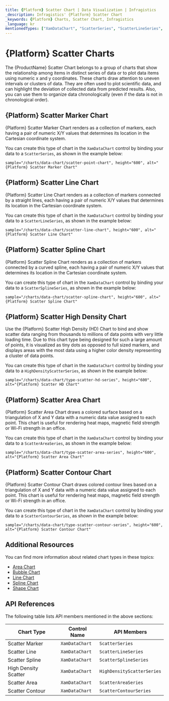 ```yaml
---
title: {Platform} Scatter Chart | Data Visualization | Infragistics
_description: Infragistics' {Platform} Scatter Chart
_keywords: {Platform} Charts, Scatter Chart, Infragistics
_language: kr
mentionedTypes: ["XamDataChart", "ScatterSeries", "ScatterLineSeries", "ScatterSplineSeries", "HighDensityScatterSeries", "ScatterAreaSeries", "ScatterContourSeries"]
---
```

# {Platform} Scatter Charts

The {ProductName} Scatter Chart belongs to a group of charts that show the relationship among items in distinct series of data or to plot data items using numeric x and y coordinates. These charts draw attention to uneven intervals or clusters of data. They are often used to plot scientific data, and can highlight the deviation of collected data from predicted results. Also, you can use them to organize data chronologically (even if the data is not in chronological order).

## {Platform} Scatter Marker Chart

{Platform} Scatter Marker Chart renders as a collection of markers, each having a pair of numeric X/Y values that determines its location in the Cartesian coordinate system.

You can create this type of chart in the `XamDataChart` control by binding your data to a `ScatterSeries`, as shown in the example below:

`sample="/charts/data-chart/scatter-point-chart", height="600", alt="{Platform} Scatter Marker Chart"`



<div class="divider--half"></div>

## {Platform} Scatter Line Chart

{Platform} Scatter Line Chart renders as a collection of markers connected by a straight lines, each having a pair of numeric X/Y values that determines its location in the Cartesian coordinate system.

You can create this type of chart in the `XamDataChart` control by binding your data to a `ScatterLineSeries`, as shown in the example below:

`sample="/charts/data-chart/scatter-line-chart", height="600", alt="{Platform} Scatter Line Chart"`



<div class="divider--half"></div>

## {Platform} Scatter Spline Chart

{Platform} Scatter Spline Chart renders as a collection of markers connected by a curved spline, each having a pair of numeric X/Y values that determines its location in the Cartesian coordinate system.

You can create this type of chart in the `XamDataChart` control by binding your data to a `ScatterSplineSeries`, as shown in the example below:

`sample="/charts/data-chart/scatter-spline-chart", height="600", alt="{Platform} Scatter Spline Chart"`



<div class="divider--half"></div>

## {Platform} Scatter High Density Chart

Use the {Platform} Scatter High Density (HD) Chart to bind and show scatter data ranging from thousands to millions of data points with very little loading time. Due to this chart type being designed for such a large amount of points, it is visualized as tiny dots as opposed to full sized markers, and displays areas with the most data using a higher color density representing a cluster of data points.

You can create this type of chart in the `XamDataChart` control by binding your data to a `HighDensityScatterSeries`, as shown in the example below:

`sample="/charts/data-chart/type-scatter-hd-series", height="600", alt="{Platform} Scatter HD Chart"`



<div class="divider--half"></div>

## {Platform} Scatter Area Chart

{Platform} Scatter Area Chart draws a colored surface based on a triangulation of X and Y data with a numeric data value assigned to each point. This chart is useful for rendering heat maps, magnetic field strength or Wi-Fi strength in an office.

You can create this type of chart in the `XamDataChart` control by binding your data to a `ScatterAreaSeries`, as shown in the example below:

`sample="/charts/data-chart/type-scatter-area-series", height="600", alt="{Platform} Scatter Area Chart"`



<div class="divider--half"></div>

## {Platform} Scatter Contour Chart

{Platform} Scatter Contour Chart draws colored contour lines based on a triangulation of X and Y data with a numeric data value assigned to each point. This chart is useful for rendering heat maps, magnetic field strength or Wi-Fi strength in an office.

You can create this type of chart in the `XamDataChart` control by binding your data to a `ScatterContourSeries`, as shown in the example below:

`sample="/charts/data-chart/type-scatter-contour-series", height="600", alt="{Platform} Scatter Contour Chart"`



<div class="divider--half"></div>

## Additional Resources

You can find more information about related chart types in these topics:

- [Area Chart](area-chart.md)
- [Bubble Chart](bubble-chart.md)
- [Line Chart](line-chart.md)
- [Spline Chart](spline-chart.md)
- [Shape Chart](shape-chart.md)

## API References

The following table lists API members mentioned in the above sections:

| Chart Type                  | Control Name   | API Members |
| ----------------------------|----------------|------------------------ |
| Scatter Marker              | `XamDataChart` | `ScatterSeries` |
| Scatter Line                | `XamDataChart` | `ScatterLineSeries` |
| Scatter Spline              | `XamDataChart` | `ScatterSplineSeries` |
| High Density Scatter        | `XamDataChart` | `HighDensityScatterSeries` |
| Scatter Area                | `XamDataChart` | `ScatterAreaSeries` |
| Scatter Contour             | `XamDataChart` | `ScatterContourSeries` |
